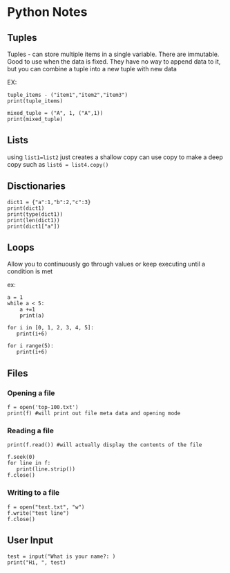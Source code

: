 # Python Notes

## Tuples
Tuples - can store multiple items in a single variable. There are immutable. Good to use when the data is fixed. They have no way to append data to it, but you can combine a tuple into a new tuple with new data 

EX:
```
tuple_items - ("item1","item2","item3")
print(tuple_items)

mixed_tuple = ("A", 1, ("A",1))
print(mixed_tuple)
```

## Lists

using ```list1=list2``` just creates a shallow copy 
can use copy to make a deep copy such as 
```list6 = list4.copy() ```


## Disctionaries 

 ```
 dict1 = {"a":1,"b":2,"c":3}
 print(dict1)
 print(type(dict1))
 print(len(dict1))
 print(dict1["a"])
```

## Loops 
Allow you to continuously go through values or keep executing until a condition is met 

ex:
```
a = 1
while a < 5:
    a +=1
    print(a)

for i in [0, 1, 2, 3, 4, 5]:
   print(i+6)

for i range(5):
   print(i+6)
```
## Files

### Opening a file 
```
f = open('top-100.txt')
print(f) #will print out file meta data and opening mode
```

### Reading a file
```
print(f.read()) #will actually display the contents of the file 

f.seek(0)
for line in f:
   print(line.strip())
f.close()
```

### Writing to a file
```
f = open("text.txt", "w")
f.write("test line")
f.close()
```
 ## User Input
 ```
 test = input("What is your name?: )
 print("Hi, ", test)
 ```